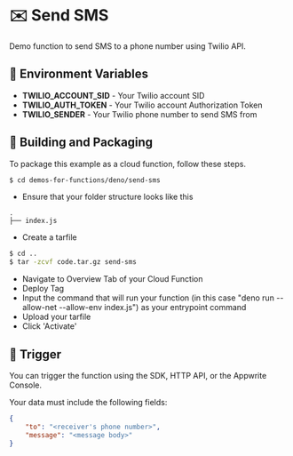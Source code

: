 # ✉️ Send SMS

Demo function to send SMS to a phone number using Twilio API.

## 📝 Environment Variables

* **TWILIO_ACCOUNT_SID** - Your Twilio account SID
* **TWILIO_AUTH_TOKEN** - Your Twilio account Authorization Token
* **TWILIO_SENDER** - Your Twilio phone number to send SMS from

## 🚀 Building and Packaging

To package this example as a cloud function, follow these steps.

```bash
$ cd demos-for-functions/deno/send-sms
```

* Ensure that your folder structure looks like this 
```
.
├── index.js
```
* Create a tarfile

```bash
$ cd ..
$ tar -zcvf code.tar.gz send-sms
```

* Navigate to Overview Tab of your Cloud Function
* Deploy Tag
* Input the command that will run your function (in this case "deno run --allow-net --allow-env index.js") as your entrypoint command
* Upload your tarfile 
* Click 'Activate'

## 🎯 Trigger

You can trigger the function using the SDK, HTTP API, or the Appwrite Console.

Your data must include the following fields:

```json
{
    "to": "<receiver's phone number>",
    "message": "<message body>"
}
```
